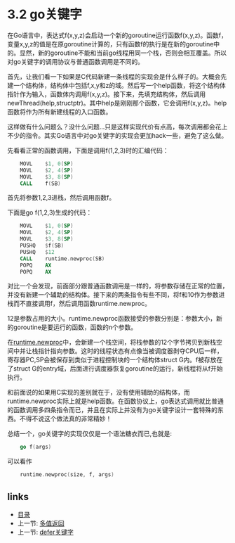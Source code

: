 # 3.2 go关键字

在Go语言中，表达式f(x,y,z)会启动一个新的goroutine运行函数f(x,y,z)。函数f，变量x,y,z的值是在原goroutine计算的，只有函数f的执行是在新的goroutine中的。显然，新的goroutine不能和当前go线程用同一个栈，否则会相互覆盖。所以对go关键字的调用协议与普通函数调用是不同的。

首先，让我们看一下如果是C代码新建一条线程的实现会是什么样子的。大概会先建一个结构体，结构体中包括f,x,y和z的域。然后写一个help函数，将这个结构体指针作为输入，函数体内调用f(x,y,z)。接下来，先填充结构体，然后调用newThread(help,structptr)。其中help是刚刚那个函数，它会调用f(x,y,z)。help函数将作为所有新建线程的入口函数。

这样做有什么问题么？没什么问题...只是这样实现代价有点高，每次调用都会花上不少的指令。其实Go语言中对go关键字的实现会更加hack一些，避免了这么做。

先看看正常的函数调用，下面是调用f(1,2,3)时的汇编代码：

```asm
	MOVL    $1, 0(SP)
	MOVL    $2, 4(SP)
	MOVL    $3, 8(SP)
	CALL    f(SB)
```

首先将参数1,2,3进栈，然后调用函数f。

下面是go f(1,2,3)生成的代码：

```asm
	MOVL    $1, 0(SP)
	MOVL    $2, 4(SP)
	MOVL    $3, 8(SP)
	PUSHQ   $f(SB)
	PUSHQ   $12
	CALL    runtime.newproc(SB)
	POPQ    AX
	POPQ    AX
```

对比一个会发现，前面部分跟普通函数调用是一样的，将参数存储在正常的位置，并没有新建一个辅助的结构体。接下来的两条指令有些不同，将f和10作为参数进栈而不直接调用f，然后调用函数runtime.newproc。

12是参数占用的大小。runtime.newproc函数接受的参数分别是：参数大小，新的goroutine是要运行的函数，函数的n个参数。

在[runtime.newproc](../go/src/pkg/runtime/proc.c)中，会新建一个栈空间，将栈参数的12个字节拷贝到新栈空间中并让栈指针指向参数。这时的线程状态有点像当被调度器剥夺CPU后一样，寄存器PC,SP会被保存到类似于进程控制块的一个结构体struct G内。f被存放在了struct G的entry域，后面进行调度器恢复goroutine的运行，新线程将从f开始执行。

和前面说的如果用C实现的差别就在于，没有使用辅助的结构体，而runtime.newproc实际上就是help函数。在函数协议上，go表达式调用就比普通的函数调用多四条指令而已，并且在实际上并没有为go关键字设计一套特殊的东西。不得不说这个做法真的非常精妙！

总结一个，go关键字的实现仅仅是一个语法糖衣而已,也就是:
```go
	go f(args)
```
可以看作

```c
	runtime.newproc(size, f, args)
```

## links
 * [目录](<preface.md>)
 * 上一节: [多值返回](<03.2.md>)
 * 上一节: [defer关键字](<03.4.md>)
